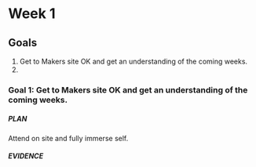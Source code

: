 # Week 1


## Goals

1. Get to Makers site OK and get an understanding of the coming weeks.
2. 



### Goal 1: Get to Makers site OK and get an understanding of the coming weeks.
##### PLAN
Attend on site and fully immerse self.
##### EVIDENCE